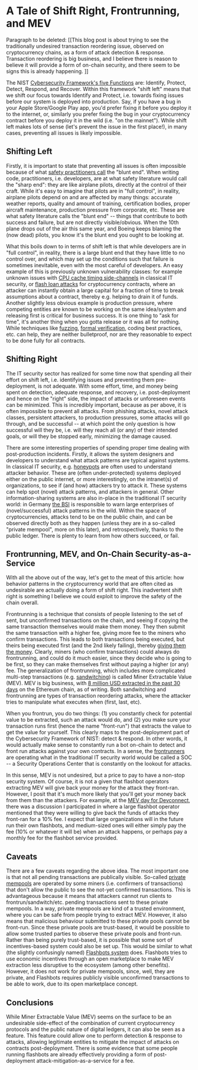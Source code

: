 # A Tale of Shift Right, Frontrunning, and MEV

Paragraph to be deleted: [[This blog post is about trying to see the traditionally undesired transaction reordering issue, observed on cryptocurrency chains, as a form of attack detection & response. Transaction reordering is big business, and I believe there is reason to believe it will provide a form of on-chain security, and there seem to be signs this is already happening. ]]

The NIST [Cybersecurity Framework's five Functions](https://www.nist.gov/cyberframework/online-learning/five-functions) are: Identify, Protect, Detect, Respond, and Recover. Within this framework "shift left" means that we shift our focus towards Identify and Protect, i.e. towards fixing issues before our system is deployed into production. Say, if you have a bug in your Apple Store/Google Play app, you'd prefer fixing it before you deploy it to the internet, or, similarly you prefer fixing the bug in your cryptocurrency contract before you deploy it in the wild (i.e. "on the mainnet"). While shift left makes lots of sense (let's prevent the issue in the first place!), in many cases, preventing all issues is likely impossible.

## Shifting Left

Firstly, it is important to state that preventing all issues is often impossible because of what [safety practitioners call](https://www.amazon.com/Field-Guide-Understanding-Human-Error/dp/1472439058) the "blunt end". When writing code, practitioners, i.e. developers, are at what safety literature would call the "sharp end": they are like airplane pilots, directly at the control of their craft. While it's easy to imagine that pilots are in "full control", in reality, airplane pilots depend on and are affected by many things: accurate weather reports, quality and amount of training, certification bodies, proper aircraft maintenance, production pressure from corporate, etc. These are what safety literature calls the "blunt end" -- things that contribute to both success and failure, but are not directly visible/obvious. When the 10th plane drops out of the air this same year, and Boeing keeps blaming the (now dead) pilots, you know it's the blunt end you ought to be looking at.

What this boils down to in terms of shift left is that while developers are in "full control", in reality, there is a large blunt end that they have little to no control over, and which may set up the conditions such that failure is sometimes inevitable, even with the most careful of developers. An easy example of this is previously unknown vulnerability classes: for example unknown issues with [CPU cache timing side-channels](https://www.intel.com/content/www/us/en/architecture-and-technology/side-channel-variants-1-2-3.html) in classical IT security, or [flash loan attacks](https://halborn.com/what-is-a-flash-loan-attack/) for cryptocurrency contracts, where an attacker can instantly obtain a large capital for a fraction of time to break assumptions about a contract, thereby e.g. helping to drain it of funds. Another slightly less obvious example is production pressure, where competing entities are known to be working on the same idea/system and releasing first is critical for business success. It is one thing to "ask for time", it's another thing when you gotta release or it was all for nothing. While techniques like [fuzzing](https://lcamtuf.coredump.cx/afl/), [formal verification](https://github.com/leonardoalt/ethereum_formal_verification_overview), coding best practices, etc. can help, they are neither bulletproof, nor are they reasonable to expect to be done fully for all contracts.

## Shifting Right

The IT security sector has realized for some time now that spending all their effort on shift left, i.e. identifying issues and preventing them pre-deployment, is not adequate. With some effort, time, and money being spent on detection, adequate response, and recovery, i.e. post-deployment and hence on the "right" side, the impact of attacks or unforeseen events can be minimized. This is incredibly important, because as per above, it is often impossible to prevent all attacks. From phishing attacks, novel attack classes, persistent attackers, to production pressures, some attacks will go through, and be successful -- at which point the only question is how successful will they be, i.e. will they reach all (or any) of their intended goals, or will they be stopped early, minimizing the damage caused.

There are some interesting properties of spending proper time dealing with post-production incidents. Firstly, it allows the system designers and developers to understand what attack patterns are typical against systems. In classical IT security, e.g. [honeypots](https://www.kaspersky.com/resource-center/threats/what-is-a-honeypot) are often used to understand attacker behavior. These are (often under-protected) systems deployed either on the public internet, or more interestingly, on the intranet(s) of organizations, to see if (and how) attackers try to attack it. These systems can help spot (novel) attack patterns, and attackers in general. Other information-sharing systems are also in-place in the traditional IT security world: in Germany [the BSI](https://www.bsi.bund.de/EN/Home/home_node.html) is responsible to warn large enterprises of (novel/successful) attack patterns in the wild. Within the space of cryptocurrencies, attacks tend to be on the public chain, and can be observed directly both as they happen (unless they are in a so-called "private mempool", more on this later), and retrospectively, thanks to the public ledger. There is plenty to learn from how others succeed, or fail.

## Frontrunning, MEV, and On-Chain Security-as-a-Service

With all the above out of the way, let's get to the meat of this article: how behavior patterns in the cryptocurrency world that are often cited as undesirable are actually doing a form of shift right. This inadvertent shift right is something I believe we could exploit to improve the safety of the chain overall.

Frontrunning is a technique that consists of people listening to the set of sent, but unconfirmed transactions on the chain, and seeing if copying the same transaction themselves would make them money. They then submit the same transaction with a higher fee, giving more fee to the miners who confirm transactions. This leads to both transactions being executed, but theirs being executed first (and the 2nd likely failing), thereby [giving them the money](https://www.paradigm.xyz/2020/08/ethereum-is-a-dark-forest). Clearly, miners (who confirm transactions) could always do frontrunning, and could do it much easier, since they decide who is going to be first, so they can make themselves first without paying a higher (or any) fee. The generalization of frontrunning, which includes more complicated multi-step transactions (e.g. [sandwitching](https://github.com/j2abro/UniswapV2-Sandwich-Attack-Detector)) is called Miner Extractable Value (MEV). MEV is big business, with [8 million USD extracted in the past 30 days](https://explore.flashbots.net/) on the Ethereum chain, as of writing. Both sandwitching and frontrunning are types of transaction reordering attacks, where the attacker tries to manipulate what executes when (first, last, etc). 

When you frontrun, you do two things: (1) you constantly check for potential value to be extracted, such an attack would do, and (2) you make sure your transaction runs first (hence the name "front-run") that extracts the value to get the value for yourself. This clearly maps to the post-deployment part of the Cybersecurity Framework of NIST: detect & respond. In other words, it would actually make sense to constantly run a bot on-chain to detect and front run attacks against your own contracts. In a sense, the [frontrunners](https://pdaian.com/flashboys2.pdf) are operating what in the traditional IT security world would be called a SOC -- a Security Operations Center that is constantly on the lookout for attacks.

In this sense, MEV is not undesired, but a price to pay to have a non-stop security system. Of course, it is not a given that flashbot operators extracting MEV will give back your money for the attack they front-ran. However, I posit that it's much more likely that you'll get your money back from them than the attackers. For example, at the [MEV day for Devconnect](https://mevday.org/836f88806995412dabc1c7bb7ce4e830), there was a discussion I participated in where a large flashbot operator mentioned that they were willing to give back the funds of attacks they front-ran for a 10% fee. I expect that large organizations will in the future run their own flashbots, and medium-sized ones will either simply pay the fee (10% or whatever it will be) when an attack happens, or perhaps pay a monthly fee for the flashbot service provided.

## Caveats

There are a few caveats regarding the above idea. The most important one is that not all pending transactions are publically visible. So-called [private mempools](https://medium.com/edennetwork/how-private-transaction-pools-work-on-ethereum-3809eb4a8083) are operated by some miners (i.e. confirmers of transactions) that don't allow the public to see the not-yet confirmed transactions. This is advantageous because it means that attackers cannot run clients to frontrun/sandwitch/etc. pending transactions sent to these private mempools. In a way, private mempools are kind of a trusted environment, where you can be safe from people trying to extract MEV. However, it also means that malicious behaviour submitted to these private pools cannot be front-run. Since these private pools are trust-based, it would be possible to allow some trusted parties to observe these private pools and front-run. Rather than being purely trust-based, it is possible that some sort of incentives-based system could also be set up. This would be similar to what (the slightly confusingly named) [Flashbots system](https://medium.com/flashbots/frontrunning-the-mev-crisis-40629a613752) does. Flashbots tries to use economic incentives through an open marketplace to make MEV extraction less disruptive to the ecosystem (among other benefits). However, it does not work for private mempools, since, well, they are private, and Flashbots requires publicly visible unconfirmed transactions to be able to work, due to its open marketplace concept.

## Conclusions

While Miner Extractable Value (MEV) seems on the surface to be an undesirable side-effect of the combination of current cryptocurrency protocols and the public nature of digital ledgers, it can also be seen as a feature. This feature could allow one to perform detection & response to attacks, allowing legitimate entities to mitigate the impact of attacks on contracts post-deployment. There is some evidence that some people running flashbots are already effectively providing a form of post-deployment attack-mitigation-as-a-service for a fee.
